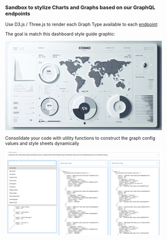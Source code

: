 ### Sandbox to stylize Charts and Graphs based on our GraphQL endpoints

Use D3.js / Three.js to render each Graph Type available to each [endpoint](https://github.com/eliataylor/cosmo-charts/blob/master/src/index.tsx#L12):

The goal is match this dashboard style guide graphic:

![](public/style-guide.png)

Consolidate your code with utility functions to construct the graph config values and style sheets dynamically

![](public/screenshot.png)
